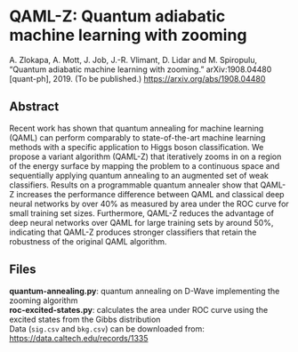# QAML-Z: Quantum adiabatic machine learning with zooming
A. Zlokapa, A. Mott, J. Job, J.-R. Vlimant, D. Lidar and M. Spiropulu, “Quantum adiabatic machine learning with zooming.” arXiv:1908.04480 [quant-ph], 2019. (To be published.) https://arxiv.org/abs/1908.04480

## Abstract
Recent work has shown that quantum annealing for machine learning (QAML) can perform comparably to state-of-the-art machine learning methods with a specific application to Higgs boson classification. We propose a variant algorithm (QAML-Z) that iteratively zooms in on a region of the energy surface by mapping the problem to a continuous space and sequentially applying quantum annealing to an augmented set of weak classifiers. Results on a programmable quantum annealer show that QAML-Z increases the performance difference between QAML and classical deep neural networks by over 40% as measured by area under the ROC curve for small training set sizes. Furthermore, QAML-Z reduces the advantage of deep neural networks over QAML for large training sets by around 50\%, indicating that QAML-Z produces stronger classifiers that retain the robustness of the original QAML algorithm.

## Files
__quantum-annealing.py__: quantum annealing on D-Wave implementing the zooming algorithm <br />
__roc-excited-states.py__: calculates the area under ROC curve using the excited states from the Gibbs distribution <br />
Data (`sig.csv` and `bkg.csv`) can be downloaded from: https://data.caltech.edu/records/1335